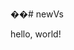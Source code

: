 <DOCTYPE html>��#   n e w V s 
 <html>
<head>
<title My webpage repository></title>
</head>
<body>
  hello, world!
</body>
</html>
 
